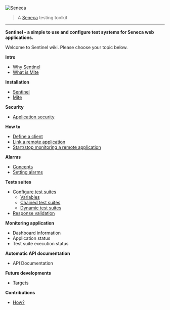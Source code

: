 ![Seneca](http://senecajs.org/files/assets/seneca-logo.png)
> A [Seneca](http://senecajs.org) testing toolkit


***

[](../public/favicon.ico)

**Sentinel - a simple to use and configure test systems for Seneca web applications.**

Welcome to Sentinel wiki. Please choose your topic below.

**Intro**

* [Why Sentinel](./why-sentinel.md)
* [What is Mite](./what-is-mite.md)

**Installation**

* [Sentinel](./install-sentinel.md)
* [Mite](./install-mite.md)

**Security**

* [Application security](./security.md)

**How to**

* [Define a client](./define-client.md)
* [Link a remote application](./link-application.md)
* [Start/stop monitoring a remote application](./monitor-application.md)

**Alarms**

* [Concepts](./alarm-concepts.md)
* [Setting alarms](./setting-alarm.md)

**Tests suites**
* [Configure test suites](./configure-test-suites.md)
  * [Variables](./variables.md)
  * [Chained test suites](./variables.md)
  * [Dynamic test suites](./variables.md)
* [Response validation](./response-validation.md)


**Monitoring application**

* Dashboard information
* Application status
* Test suite execution status

**Automatic API documentation**

* API Documentation

**Future developments**

* [Targets](./future.md)

**Contributions**

* [How?](./contribute.md)
